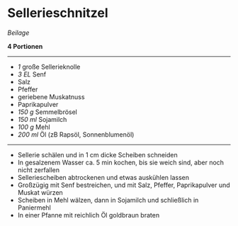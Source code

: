 # Sellerieschnitzel

*Beilage*

**4 Portionen**

---

- *1* große Sellerieknolle
- *3 EL* Senf
- Salz
- Pfeffer
- geriebene Muskatnuss
- Paprikapulver
- *150 g* Semmelbrösel
- *150 ml* Sojamilch
- *100 g* Mehl
- *200 ml* Öl (zB Rapsöl, Sonnenblumenöl)

---

- Sellerie schälen und in 1 cm dicke Scheiben schneiden
- In gesalzenem Wasser ca. 5 min kochen, bis sie weich sind, aber noch nicht zerfallen
- Selleriescheiben abtrockenen und etwas auskühlen lassen
- Großzügig mit Senf bestreichen, und mit Salz, Pfeffer, Paprikapulver und Muskat würzen
- Scheiben in Mehl wälzen, dann in Sojamilch und schließlich in Paniermehl
- In einer Pfanne mit reichlich Öl goldbraun braten